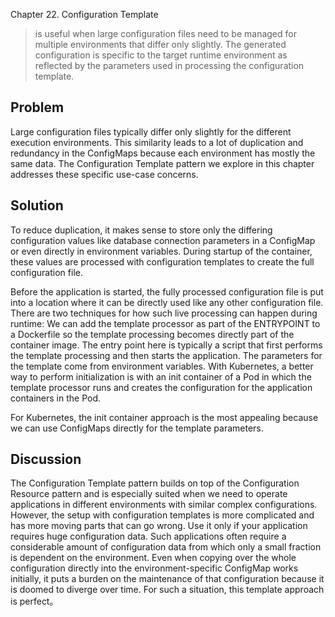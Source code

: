 Chapter 22. Configuration Template
>is useful when large configuration files need to be managed for multiple environments that
differ only slightly.  The generated
configuration is specific to the target runtime environment as reflected by
the parameters used in processing the configuration template.

## Problem
Large configuration files typically differ only slightly for the different
execution environments. This similarity leads to a lot of duplication and
redundancy in the ConfigMaps because each environment has mostly the
same data. The Configuration Template pattern we explore in this chapter
addresses these specific use-case concerns.

## Solution
To reduce duplication, it makes sense to store only the differing
configuration values like database connection parameters in a ConfigMap or
even directly in environment variables. During startup of the container,
these values are processed with configuration templates to create the full
configuration file.

Before the application is started, the fully processed configuration file is put
into a location where it can be directly used like any other configuration
file.
There are two techniques for how such live processing can happen during
runtime:
We can add the template processor as part of the ENTRYPOINT to a
Dockerfile so the template processing becomes directly part of the
container image. The entry point here is typically a script that first
performs the template processing and then starts the application. The
parameters for the template come from environment variables.
With Kubernetes, a better way to perform initialization is with an init
container of a Pod in which the template processor runs and creates the
configuration for the application containers in the Pod. 

For Kubernetes, the init container approach is the most appealing because
we can use ConfigMaps directly for the template parameters.

## Discussion
The Configuration Template pattern builds on top of the Configuration
Resource pattern and is especially suited when we need to operate
applications in different environments with similar complex configurations.
However, the setup with configuration templates is more complicated and
has more moving parts that can go wrong. Use it only if your application
requires huge configuration data. Such applications often require a
considerable amount of configuration data from which only a small fraction
is dependent on the environment. Even when copying over the whole
configuration directly into the environment-specific ConfigMap works
initially, it puts a burden on the maintenance of that configuration because it
is doomed to diverge over time. For such a situation, this template approach
is perfect。

